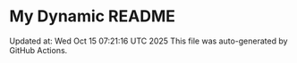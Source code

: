 # My Dynamic README
Updated at: Wed Oct 15 07:21:16 UTC 2025
This file was auto-generated by GitHub Actions.
